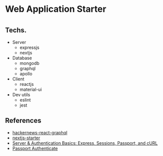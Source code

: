 #
# Web Application Starter
#

## Techs.
+ Server
  - expressjs
  - nextjs
+ Database
  - mongodb
  - graphql
  - apollo
+ Client
  - reactjs
  - material-ui
+ Dev utils
  - eslint
  - jest

## References
- [hackernews-react-graphql](https://github.com/clintonwoo/hackernews-react-graphql)
- [nextjs-starter](https://github.com/iaincollins/nextjs-starter)
- [Server & Authentication Basics: Express, Sessions, Passport, and cURL](https://medium.com/@evangow/server-authentication-basics-express-sessions-passport-and-curl-359b7456003d)
- [Passport Authenticate](http://www.passportjs.org/docs/authenticate/)
